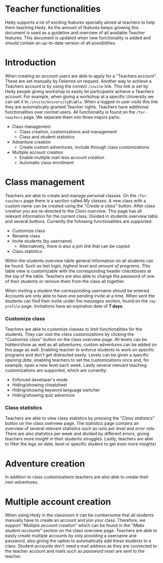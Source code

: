 Teacher functionalities
================

Hedy supports a lot of exciting features specially aimed at teachers to help them teaching Hedy.
As the amount of features keeps growing this document is used as a guideline and overview of all available Teacher features.
This document is updated when new functionality is added and should contain an up-to-date version of all possibilities.

Introduction
================
When creating an account users are able to apply for a "Teachers account". These are set manually by Felienne on request.
Another way to achieve a Teachers account is by using the correct `/invite` link. This link is set by Hedy people giving workshop to easily let participants achieve a Teachers account.
For example, when giving a workshop at a specific University we can set it to `/invite/UniversityBlaBla`. When a logged-in user visits this link they are automatically granted Teacher rights.
Teachers have additional functionalities over _normal_ users. All functionality is found on the `/for-teachers` page. We separate them into three majors parts:

- Class management
    - Class creation, customizations and management
    - Class and student statistics
- Adventure creation
    - Create custom adventures, include through class customizations 
- Multiple account creation
    - Enable multiple mail-less account creation
    - Automatic class enrollment

Class management
================
Teachers are able to create and manage personal classes. On the `/for-teachers` page there is a section called _My classes_.
A new class with a custom name can be created using the "_Create a class_" button. After class creation you are re-directed to the _Class overview_.
This page has all relevant information for the current class. Divided in students overview tabls and several buttons. Currently the following functionalities are supported:

- Customize class
- Rename class
- Invite students (by username)
    - Alternatively, there is also a _join link_ that can be copied 
- Class statistics

Within the students overview table general information on all students can be found. Such as _last login_, _highest level_ and _amount of programs_.
This table view is customizable with the corresponding header checkboxes at the top of the table. 
Teachers are also able to change the password of one of their students or remove them from the class all together.

When inviting a student the corresponding username should be entered. Accounts are only able to have one pending invite at a time.
When sent the students can find their invite under the _messages_ section, found on the `/my-profile` page.
Invitations have an expiration date of **7 days**.

### Customize class
Teachers are able to customize classes to limit functionalities for the students. 
They can visit the _class customizations_ by clicking the "_Customize class_" button on the class overview page.
All levels can be hidden/show as well as all adventures, custom adventures can be added on this page as well. Enabling teacher to enforce students to work on specific programs and don't get distracted easily.
Levels can be given a specific _opening date_, enabling teachers to set the customizations once and, for example, open a new level each week.
Lastly several relevant teaching customizations are supported, which are currently:

- Enforced developer's mode
- Hiding/showing cheatsheet
- Hiding/showing keyword language switcher
- Hiding/showing quiz adventure

### Class statistics
Teachers are able to view class statistics by pressing the "_Class statistics_" button on the class overview page.
The statistics page contains an overview of several relevant statistics such as _runs per level_ and _error rate_.
There are also statistics per week and divided by different errors, giving teachers more insight in their students struggles.
Lastly, teachers are able to filter the _logs_ on date, level or specific student to get even more insights!

Adventure creation
================
In addition to class customizations teachers are also able to create their own adventures.

Multiple account creation
================
When using Hedy in the classroom it can be cumbersome that all students manually have to create an account and join your class.
Therefore, we support "_Multiple account creation_" which can be found in the "_Make student accounts_" section on the class overview page.
Teachers are able to easily create multiple accounts by only providing a username and password, also giving the option to automatically add these students to a class.
Student accounts don't need a mail address as they are connected to the teacher account and mails such as _password reset_ are sent to the teacher.


